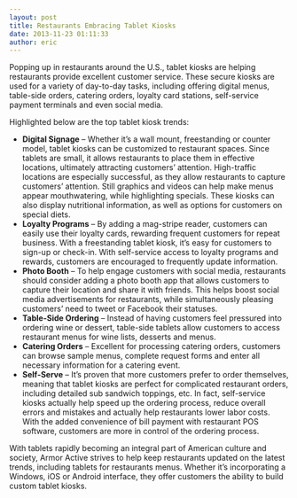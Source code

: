 ```yaml
---
layout: post
title: Restaurants Embracing Tablet Kiosks
date: 2013-11-23 01:11:33
author: eric
---
```


Popping up in restaurants around the U.S., tablet kiosks are helping restaurants
provide excellent customer service. These secure kiosks are used for a variety
of day-to-day tasks, including offering digital menus, table-side orders,
catering orders, loyalty card stations, self-service payment terminals and even
social media.

Highlighted below are the top tablet kiosk trends:

* __Digital Signage__ – Whether it’s a wall mount, freestanding or counter
  model, tablet kiosks can be customized to restaurant spaces. Since tablets are
  small, it allows restaurants to place them in effective  locations, ultimately
  attracting customers’ attention. High-traffic locations are especially
  successful, as they allow restaurants to capture customers’ attention. Still
  graphics and videos can help make menus appear  mouthwatering, while
  highlighting specials. These kiosks can also display nutritional information,
  as well as options for customers on special  diets.
* __Loyalty Programs__ – By adding a mag-stripe reader, customers can easily use
  their loyalty cards, rewarding frequent customers for repeat business. With a
  freestanding tablet kiosk, it’s easy for customers to sign-up or check-in.
  With self-service access to loyalty programs and  rewards, customers are
  encouraged to frequently update information.
* __Photo Booth__ – To help engage customers with social media, restaurants
  should consider adding a photo booth app that allows customers to capture
  their location and share it with friends. This helps boost  social media
  advertisements for restaurants, while simultaneously pleasing customers’
  need to tweet or Facebook their statuses.
* __Table-Side Ordering__ – Instead of having customers feel pressured into
  ordering wine or dessert, table-side tablets allow customers to access
  restaurant menus for wine lists, desserts and menus.
* __Catering Orders__ – Excellent for processing catering orders, customers can
  browse sample menus, complete request forms and enter all necessary
  information for a catering event.
* __Self-Serve__ – It’s proven that more customers prefer to order themselves,
  meaning that tablet kiosks are perfect for complicated  restaurant orders,
  including detailed sub sandwich toppings, etc. In fact, self-service kiosks
  actually help speed up the ordering process, reduce overall errors and
  mistakes and actually help restaurants lower labor costs. With the added
  convenience of bill payment with restaurant POS software, customers are more
  in control of the ordering process.

With tablets rapidly becoming an integral part of American culture and society,
Armor Active strives to help keep restaurants updated on the latest trends,
including tablets for restaurants menus. Whether it’s incorporating a Windows,
iOS or Android interface, they offer customers the ability to build custom
tablet kiosks.